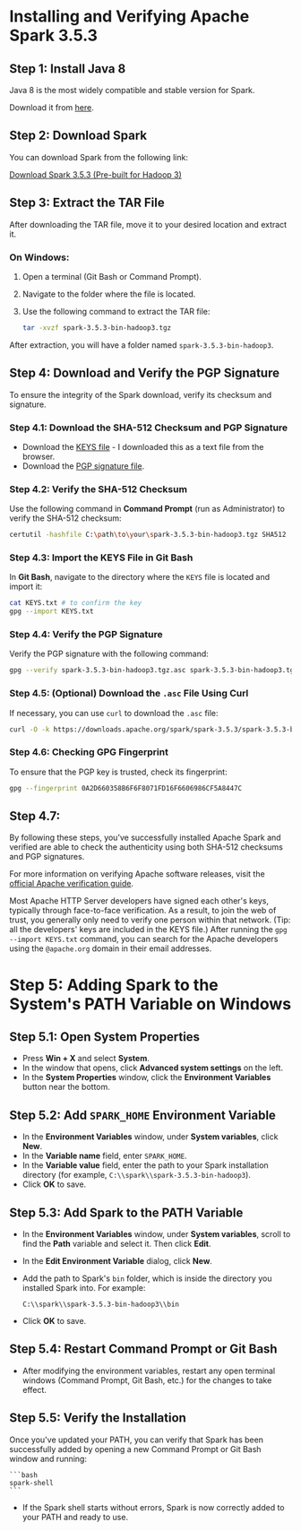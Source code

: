 # Installing and Verifying Apache Spark 3.5.3

## Step 1: Install Java 8
Java 8 is the most widely compatible and stable version for Spark.

Download it from [here](https://www.java.com/download/ie_manual.jsp).

## Step 2: Download Spark
You can download Spark from the following link:

[Download Spark 3.5.3 (Pre-built for Hadoop 3)](https://www.apache.org/dyn/closer.lua/spark/spark-3.5.3/spark-3.5.3-bin-hadoop3.tgz)

## Step 3: Extract the TAR File
After downloading the TAR file, move it to your desired location and extract it. 

### On Windows:
1. Open a terminal (Git Bash or Command Prompt).
2. Navigate to the folder where the file is located.
3. Use the following command to extract the TAR file:

    ```bash
    tar -xvzf spark-3.5.3-bin-hadoop3.tgz
    ```

After extraction, you will have a folder named `spark-3.5.3-bin-hadoop3`.

## Step 4: Download and Verify the PGP Signature

To ensure the integrity of the Spark download, verify its checksum and signature.

### Step 4.1: Download the SHA-512 Checksum and PGP Signature
- Download the [KEYS file](https://downloads.apache.org/spark/KEYS) - I downloaded this as a text file from the browser.
- Download the [PGP signature file](https://downloads.apache.org/spark/spark-3.5.3/spark-3.5.3-bin-hadoop3.tgz.asc).

### Step 4.2: Verify the SHA-512 Checksum
Use the following command in **Command Prompt** (run as Administrator) to verify the SHA-512 checksum:

```bash
certutil -hashfile C:\path\to\your\spark-3.5.3-bin-hadoop3.tgz SHA512
```

### Step 4.3: Import the KEYS File in Git Bash
In **Git Bash**, navigate to the directory where the `KEYS` file is located and import it:

```bash
cat KEYS.txt # to confirm the key
gpg --import KEYS.txt
```

### Step 4.4: Verify the PGP Signature
Verify the PGP signature with the following command:

```bash
gpg --verify spark-3.5.3-bin-hadoop3.tgz.asc spark-3.5.3-bin-hadoop3.tgz
```

### Step 4.5: (Optional) Download the `.asc` File Using Curl
If necessary, you can use `curl` to download the `.asc` file:

```bash
curl -O -k https://downloads.apache.org/spark/spark-3.5.3/spark-3.5.3-bin-hadoop3.tgz.asc
```

### Step 4.6: Checking GPG Fingerprint
To ensure that the PGP key is trusted, check its fingerprint:

```bash
gpg --fingerprint 0A2D660358B6F6F8071FD16F6606986CF5A8447C
```

## Step 4.7:
By following these steps, you’ve successfully installed Apache Spark and verified are able to check the authenticity using both SHA-512 checksums and PGP signatures.

For more information on verifying Apache software releases, visit the [official Apache verification guide](https://www.apache.org/info/verification.html).

Most Apache HTTP Server developers have signed each other's keys, typically through face-to-face verification. As a result, to join the web of trust, you generally only need to verify one person within that network. (Tip: all the developers' keys are included in the KEYS file.) After running the `gpg --import KEYS.txt` command, you can search for the Apache developers using the `@apache.org` domain in their email addresses.

# Step 5: Adding Spark to the System's PATH Variable on Windows

## Step 5.1: Open System Properties
- Press **Win + X** and select **System**.
- In the window that opens, click **Advanced system settings** on the left.
- In the **System Properties** window, click the **Environment Variables** button near the bottom.

## Step 5.2: Add `SPARK_HOME` Environment Variable
- In the **Environment Variables** window, under **System variables**, click **New**.
- In the **Variable name** field, enter `SPARK_HOME`.
- In the **Variable value** field, enter the path to your Spark installation directory (for example, `C:\\spark\\spark-3.5.3-bin-hadoop3`).
- Click **OK** to save.

## Step 5.3: Add Spark to the PATH Variable
- In the **Environment Variables** window, under **System variables**, scroll to find the **Path** variable and select it. Then click **Edit**.
- In the **Edit Environment Variable** dialog, click **New**.
- Add the path to Spark's `bin` folder, which is inside the directory you installed Spark into. For example:

    ```plaintext
    C:\\spark\\spark-3.5.3-bin-hadoop3\\bin
    ```

- Click **OK** to save.

## Step 5.4: Restart Command Prompt or Git Bash
- After modifying the environment variables, restart any open terminal windows (Command Prompt, Git Bash, etc.) for the changes to take effect.

## Step 5.5: Verify the Installation
 Once you've updated your PATH, you can verify that Spark has been successfully added by opening a new Command Prompt or Git Bash window and running:

    ```bash
    spark-shell
    ```

- If the Spark shell starts without errors, Spark is now correctly added to your PATH and ready to use.

